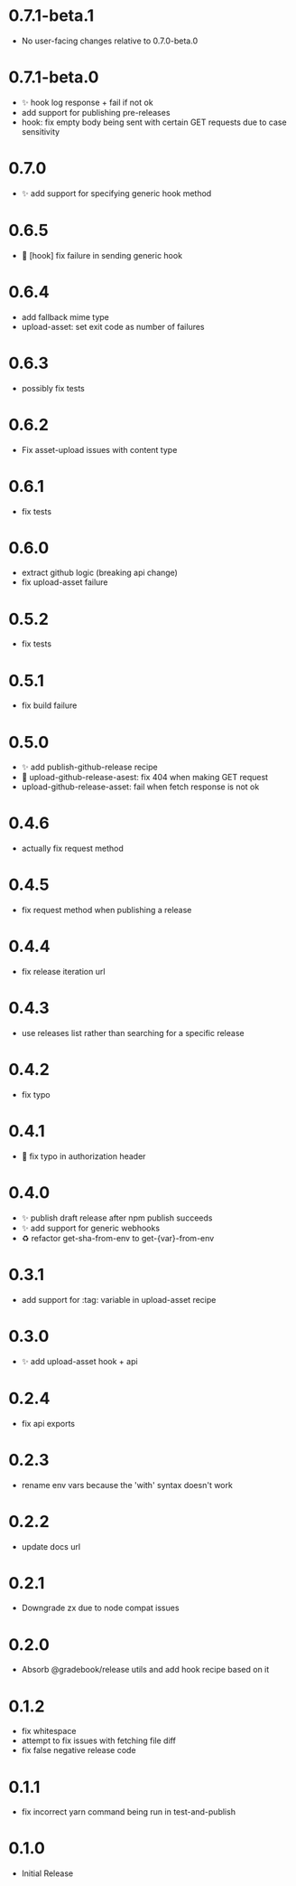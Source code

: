 # 0.7.1-beta.1

 - No user-facing changes relative to 0.7.0-beta.0

# 0.7.1-beta.0

 - :sparkles: hook log response + fail if not ok
 - add support for publishing pre-releases
 - hook: fix empty body being sent with certain GET requests due to case sensitivity

# 0.7.0

 - :sparkles: add support for specifying generic hook method

# 0.6.5

 - :bug: [hook] fix failure in sending generic hook

# 0.6.4

 - add fallback mime type
 - upload-asset: set exit code as number of failures

# 0.6.3

 - possibly fix tests

# 0.6.2

 - Fix asset-upload issues with content type

# 0.6.1

 - fix tests

# 0.6.0

 - extract github logic (breaking api change)
 - fix upload-asset failure

# 0.5.2

 - fix tests

# 0.5.1

 - fix build failure

# 0.5.0

 - :sparkles: add publish-github-release recipe
 - :bug: upload-github-release-asest: fix 404 when making GET request
 - upload-github-release-asset: fail when fetch response is not ok

# 0.4.6

 - actually fix request method

# 0.4.5

 - fix request method when publishing a release

# 0.4.4

 - fix release iteration url

# 0.4.3

 - use releases list rather than searching for a specific release

# 0.4.2

 - fix typo

# 0.4.1

 - :bug: fix typo in authorization header

# 0.4.0

 - :sparkles: publish draft release after npm publish succeeds
 - :sparkles: add support for generic webhooks
 - :recycle:  refactor get-sha-from-env to get-{var}-from-env

# 0.3.1

 - add support for :tag: variable in upload-asset recipe

# 0.3.0

 - :sparkles: add upload-asset hook + api

# 0.2.4

 - fix api exports

# 0.2.3

 - rename env vars because the 'with' syntax doesn't work

# 0.2.2

 - update docs url

# 0.2.1

 - Downgrade zx due to node compat issues

# 0.2.0

 - Absorb @gradebook/release utils and add hook recipe based on it

# 0.1.2

 - fix whitespace
 - attempt to fix issues with fetching file diff
 - fix false negative release code

# 0.1.1

 - fix incorrect yarn command being run in test-and-publish

# 0.1.0

 - Initial Release
